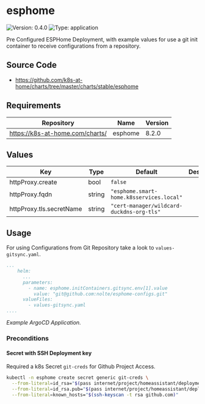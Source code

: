 # esphome

![Version: 0.4.0](https://img.shields.io/badge/Version-0.4.0-informational?style=flat-square) ![Type: application](https://img.shields.io/badge/Type-application-informational?style=flat-square)

Pre Configured ESPHome Deployment, with example values for use a git init container to receive configurations from a repository.

## Source Code

* <https://github.com/k8s-at-home/charts/tree/master/charts/stable/esphome>

## Requirements

| Repository | Name | Version |
|------------|------|---------|
| https://k8s-at-home.com/charts/ | esphome | 8.2.0 |

## Values

| Key | Type | Default | Description |
|-----|------|---------|-------------|
| httpProxy.create | bool | `false` |  |
| httpProxy.fqdn | string | `"esphome.smart-home.k8sservices.local"` |  |
| httpProxy.tls.secretName | string | `"cert-manager/wildcard-duckdns-org-tls"` |  |

## Usage

For using Configurations from Git Repository take a look to `values-gitsync.yaml`.

```yaml
...
    helm:
      ...
      parameters:
        - name: esphome.initContainers.gitsync.env[1].value
          value: "git@github.com:nolte/esphome-configs.git"
      valueFiles:
        - values-gitsync.yaml
....
```
*Example ArgoCD Application.*

### Preconditions

#### Secret with SSH Deployment key

Required a k8s Secret `git-creds` for Github Project Access.

```sh
kubectl -n esphome create secret generic git-creds \
  --from-literal=id_rsa="$(pass internet/project/homeassistant/deploymentkey/id_rsa)" \
  --from-literal=id_rsa.pub="$(pass internet/project/homeassistant/deploymentkey/id_rsa.pub)" \
  --from-literal=known_hosts="$(ssh-keyscan -t rsa github.com)"
```
